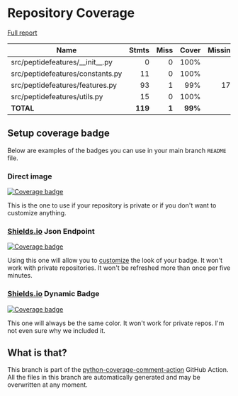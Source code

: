 # Repository Coverage

[Full report](https://htmlpreview.github.io/?https://github.com/ronjakrg/thesis-peptide-features/blob/python-coverage-comment-action-data/htmlcov/index.html)

| Name                                |    Stmts |     Miss |   Cover |   Missing |
|------------------------------------ | -------: | -------: | ------: | --------: |
| src/peptidefeatures/\_\_init\_\_.py |        0 |        0 |    100% |           |
| src/peptidefeatures/constants.py    |       11 |        0 |    100% |           |
| src/peptidefeatures/features.py     |       93 |        1 |     99% |       171 |
| src/peptidefeatures/utils.py        |       15 |        0 |    100% |           |
|                           **TOTAL** |  **119** |    **1** | **99%** |           |


## Setup coverage badge

Below are examples of the badges you can use in your main branch `README` file.

### Direct image

[![Coverage badge](https://raw.githubusercontent.com/ronjakrg/thesis-peptide-features/python-coverage-comment-action-data/badge.svg)](https://htmlpreview.github.io/?https://github.com/ronjakrg/thesis-peptide-features/blob/python-coverage-comment-action-data/htmlcov/index.html)

This is the one to use if your repository is private or if you don't want to customize anything.

### [Shields.io](https://shields.io) Json Endpoint

[![Coverage badge](https://img.shields.io/endpoint?url=https://raw.githubusercontent.com/ronjakrg/thesis-peptide-features/python-coverage-comment-action-data/endpoint.json)](https://htmlpreview.github.io/?https://github.com/ronjakrg/thesis-peptide-features/blob/python-coverage-comment-action-data/htmlcov/index.html)

Using this one will allow you to [customize](https://shields.io/endpoint) the look of your badge.
It won't work with private repositories. It won't be refreshed more than once per five minutes.

### [Shields.io](https://shields.io) Dynamic Badge

[![Coverage badge](https://img.shields.io/badge/dynamic/json?color=brightgreen&label=coverage&query=%24.message&url=https%3A%2F%2Fraw.githubusercontent.com%2Fronjakrg%2Fthesis-peptide-features%2Fpython-coverage-comment-action-data%2Fendpoint.json)](https://htmlpreview.github.io/?https://github.com/ronjakrg/thesis-peptide-features/blob/python-coverage-comment-action-data/htmlcov/index.html)

This one will always be the same color. It won't work for private repos. I'm not even sure why we included it.

## What is that?

This branch is part of the
[python-coverage-comment-action](https://github.com/marketplace/actions/python-coverage-comment)
GitHub Action. All the files in this branch are automatically generated and may be
overwritten at any moment.